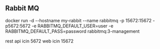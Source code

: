 ## Rabbit MQ
docker run -d --hostname my-rabbit --name rabbitmq -p 15672:15672 -p5672:5672 -e RABBITMQ_DEFAULT_USER=user -e RABBITMQ_DEFAULT_PASS=password rabbitmq:3-management

rest api icin 5672 web icin 15672